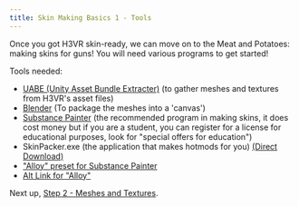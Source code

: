 ```yaml
---
title: Skin Making Basics 1 - Tools
---
```


Once you got H3VR skin-ready, we can move on to the Meat and Potatoes: making skins for guns! You will need various programs to get started!

Tools needed:

- [UABE (Unity Asset Bundle Extracter)](https://github.com/DerPopo/UABE/releases) (to gather meshes and textures from H3VR's asset files)
- [Blender](https://www.blender.org/download/) (To package the meshes into a 'canvas')
- [Substance Painter](https://www.substance3d.com/subscribe/) (the recommended program in making skins, it does cost money but if you are a student, you can register for a license for educational purposes, look for "special offers for education")
- SkinPacker.exe (the application that makes hotmods for you) [(Direct Download)](https://github.com/denikson/H3VR.Sideloader/releases/download/v0.3.2/SkinPacker.exe)
- ["Alloy" preset for Substance Painter](https://cdn.discordapp.com/attachments/705213552683646986/725554639763669032/Alloy.spexp)
- [Alt Link for "Alloy"](https://www.mediafire.com/file/pl4wxtrj9yxlfae/Alloy.spexp/file)

Next up, [Step 2 - Meshes and Textures](basics_2_meshes.md).
